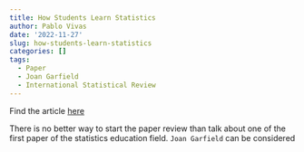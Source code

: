 ```yaml
---
title: How Students Learn Statistics
author: Pablo Vivas
date: '2022-11-27'
slug: how-students-learn-statistics
categories: []
tags:
  - Paper
  - Joan Garfield
  - International Statistical Review
---
```


Find the article [here](http://iase-web.org/documents/intstatreview/95.Garfield.pdf?1402524917)

There is no better way to start the paper review than talk about one of the first paper of the statistics education field. `Joan Garfield` can be considered
